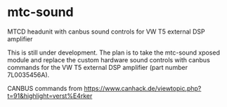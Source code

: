 # mtc-sound
MTCD headunit with canbus sound controls for VW T5 external DSP amplifier

This is still under development.
The plan is to take the mtc-sound xposed module and replace the custom hardware sound controls with canbus commands for the VW T5 external DSP amplifier (part number 7L0035456A).

CANBUS commands from https://www.canhack.de/viewtopic.php?t=91&highlight=verst%E4rker
